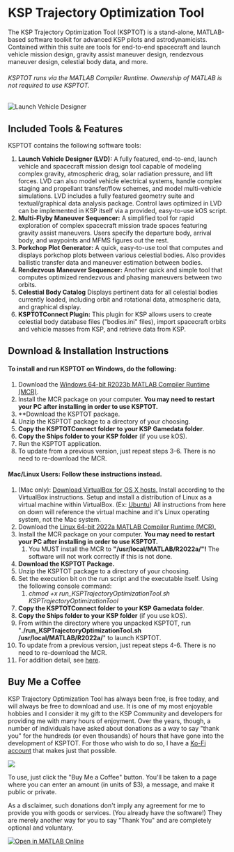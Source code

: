# KSP Trajectory Optimization Tool 
The KSP Trajectory Optimization Tool (KSPTOT) is a stand-alone, MATLAB-based software toolkit for advanced KSP pilots and astrodynamicists.  Contained within this suite are tools for end-to-end spacecraft and launch vehicle mission design, gravity assist maneuver design, rendezvous maneuver design, celestial body data, and more.
###### KSPTOT runs via the MATLAB Compiler Runtime.  Ownership of MATLAB is not required to use KSPTOT.
![Launch Vehicle Designer](https://i.imgur.com/gzom2yV.png)
## Included Tools & Features
KSPTOT contains the following software tools:

 1. **Launch Vehicle Designer (LVD):** A fully featured, end-to-end, launch vehicle and spacecraft mission design tool capable of modeling complex gravity, atmospheric drag, solar radiation pressure, and lift forces.  LVD can also model vehicle electrical systems, handle complex staging and propellant transfer/flow schemes, and model multi-vehicle simulations.  LVD includes a fully featured geometry suite and textual/graphical data analysis package.  Control laws optimized in LVD can be implemented in KSP itself via a provided, easy-to-use kOS script.
 2. **Multi-Flyby Maneuver Sequencer:**  A simplified tool for rapid exploration of complex spacecraft mission trade spaces featuring gravity assist maneuvers.  Users specify the departure body, arrival body, and waypoints and MFMS figures out the rest.
 3.  **Porkchop Plot Generator:** A quick, easy-to-use tool that computes and displays porkchop plots between various celestial bodies.  Also provides ballistic transfer data and maneuver estimation between bodies.
 4.  **Rendezvous Maneuver Sequencer:** Another quick and simple tool that computes optimized rendezvous and phasing maneuvers between two orbits.
 5. **Celestial Body Catalog** Displays pertinent data for all celestial bodies currently loaded, including orbit and rotational data, atmospheric data, and graphical display.
 6. **KSPTOTConnect Plugin:**  This plugin for KSP allows users to create celestial body database files ("bodies.ini" files), import spacecraft orbits and vehicle masses from KSP, and retrieve data from KSP.

## Download & Installation Instructions
#### To install and run KSPTOT on **Windows**, do the following:
1.  Download the [Windows 64-bit R2023b MATLAB Compiler Runtime (MCR)](https://www.mathworks.com/products/compiler/matlab-runtime.html).
2.  Install the MCR package on your computer. **You may need to restart your PC after installing in order to use KSPTOT.**
3.  **Download the KSPTOT package.
4.  Unzip the KSPTOT package to a directory of your choosing.
5.  **Copy the KSPTOTConnect folder to your KSP Gamedata folder**.
6.  **Copy the Ships folder to your KSP folder** (if you use kOS).
7.  Run the KSPTOT application.
8.  To update from a previous version, just repeat steps 3-6. There is no need to re-download the MCR.
#### **Mac/Linux Users: Follow these instructions instead.**
1.  (Mac only): [Download VirtualBox for OS X hosts.](https://www.virtualbox.org/wiki/Downloads) Install according to the VirtualBox instructions. Setup and install a distribution of Linux as a virtual machine within VirtualBox. (Ex: [Ubuntu](https://www.ubuntu.com/download/desktop)) All instructions from here on down will reference the virtual machine and it's Linux operating system, not the Mac system.
2.  Download the [Linux 64-bit 2022a MATLAB Compiler Runtime (MCR).](https://www.mathworks.com/products/compiler/matlab-runtime.html)
3.  Install the MCR package on your computer. **You may need to restart your PC after installing in order to use KSPTOT.**
    1.  You MUST install the MCR to **"/usr/local/MATLAB/R2022a/"!** The software will not work correctly if this is not done.
4.  **Download the KSPTOT Package.**
5.  Unzip the KSPTOT package to a directory of your choosing.
6.  Set the execution bit on the run script and the executable itself. Using the following console command:
    1.  _chmod +x run_KSPTrajectoryOptimizationTool.sh KSPTrajectoryOptimizationTool_
7.  **Copy the KSPTOTConnect folder to your KSP Gamedata folder**.
8.  **Copy the Ships folder to your KSP folder** (if you use kOS).
9.  From within the directory where you unpacked KSPTOT, run "**./run_KSPTrajectoryOptimizationTool.sh /usr/local/MATLAB/R2022a/**" to launch KSPTOT.
10.  To update from a previous version, just repeat steps 4-6. There is no need to re-download the MCR.
11.  For addition detail, see [here](https://finitemonkeys.org/ksptot_on_linux).  
## Buy Me a Coffee
KSP Trajectory Optimization Tool has always been free, is free today, and will always be free to download and use. It is one of my most enjoyable hobbies and I consider it my gift to the KSP Community and developers for providing me with many hours of enjoyment. Over the years, though, a number of individuals have asked about donations as a way to say "thank you" for the hundreds (or even thousands) of hours that have gone into the development of KSPTOT. For those who wish to do so, I have a [Ko-Fi account](https://ko-fi.com/home/about2) that makes just that possible.

[![](https://i.imgur.com/pFX1IYV.png)](https://ko-fi.com/arrowstar)

To use, just click the "Buy Me a Coffee" button. You'll be taken to a page where you can enter an amount (in units of $3), a message, and make it public or private.

As a disclaimer, such donations don't imply any agreement for me to provide you with goods or services. (You already have the software!) They are merely another way for you to say "Thank You" and are completely optional and voluntary.

[![Open in MATLAB Online](https://www.mathworks.com/images/responsive/global/open-in-matlab-online.svg)](https://matlab.mathworks.com/open/github/v1?repo=Arrowstar/ksptot/tree/v1.6.10&file=projectMain.m) 
